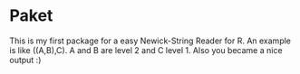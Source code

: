 # Paket

This is my first package for a easy Newick-String Reader for R. An example is like ((A,B),C). A and B are level 2 and C level 1. Also you became a nice output :)
